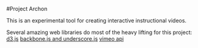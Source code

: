 #Project Archon

This is an experimental tool for creating interactive instructional videos.

Several amazing web libraries do most of the heavy lifting for this project:
[d3.js](http://mbostock.github.com/d3/)
[backbone.js and underscore.js](http://documentcloud.github.com/backbone/)
[vimeo api](https://github.com/vimeo/player-api)
